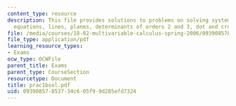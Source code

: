 ```yaml
---
content_type: resource
description: This file provides solutions to problems on solving systems of linear
  equations, lines, planes, determinants of orders 2 and 3, dot and cross product.
file: /media/courses/18-02-multivariable-calculus-spring-2006/09390857853734c605f99d285efd7324_prac1bsol.pdf
file_type: application/pdf
learning_resource_types:
- Exams
ocw_type: OCWFile
parent_title: Exams
parent_type: CourseSection
resourcetype: Document
title: prac1bsol.pdf
uid: 09390857-8537-34c6-05f9-9d285efd7324
---
```

